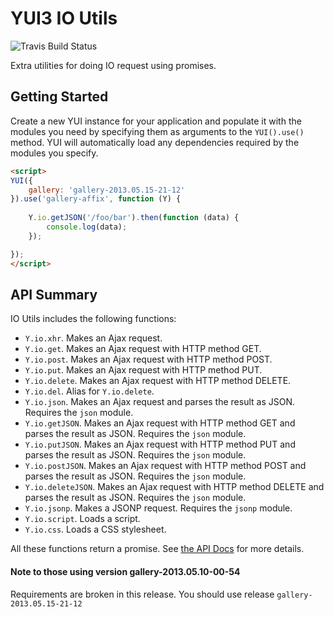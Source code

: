 YUI3 IO Utils
=============

![Travis Build Status](https://api.travis-ci.org/juandopazo/yui3-io-utils.png)

Extra utilities for doing IO request using promises.

Getting Started
---------------

Create a new YUI instance for your application and populate it with the modules you need by specifying them as arguments to the `YUI().use()` method. YUI will automatically load any dependencies required by the modules you specify. 

```html
<script>
YUI({
    gallery: 'gallery-2013.05.15-21-12'
}).use('gallery-affix', function (Y) {
    
    Y.io.getJSON('/foo/bar').then(function (data) {
        console.log(data);
    });

});
</script>
```

API Summary
-----------

IO Utils includes the following functions:

* `Y.io.xhr`. Makes an Ajax request.
* `Y.io.get`. Makes an Ajax request with HTTP method GET.
* `Y.io.post`. Makes an Ajax request with HTTP method POST.
* `Y.io.put`. Makes an Ajax request with HTTP method PUT.
* `Y.io.delete`. Makes an Ajax request with HTTP method DELETE.
* `Y.io.del`. Alias for `Y.io.delete`.
* `Y.io.json`. Makes an Ajax request and parses the result as JSON. Requires the
`json` module.
* `Y.io.getJSON`. Makes an Ajax request with HTTP method GET and parses the
    result as JSON. Requires the `json` module.
* `Y.io.putJSON`. Makes an Ajax request with HTTP method PUT and parses the
    result as JSON. Requires the `json` module.
* `Y.io.postJSON`. Makes an Ajax request with HTTP method POST and parses the
    result as JSON. Requires the `json` module.
* `Y.io.deleteJSON`. Makes an Ajax request with HTTP method DELETE and parses the
    result as JSON. Requires the `json` module.
* `Y.io.jsonp`. Makes a JSONP request. Requires the `jsonp` module.
* `Y.io.script`. Loads a script.
* `Y.io.css`. Loads a CSS stylesheet.

All these functions return a promise. See [the API Docs](http://juandopazo.github.io/yui3-io-utils/api/classes/io.html) for more details.

#### Note to those using version gallery-2013.05.10-00-54

Requirements are broken in this release. You should use release `gallery-2013.05.15-21-12`
